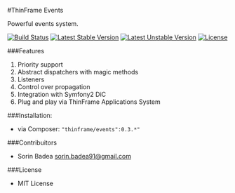 #ThinFrame Events

Powerful events system.

[![Build Status](https://secure.travis-ci.org/thinframe/events.png?branch=develop)](http://travis-ci.org/thinframe/events)
[![Latest Stable Version](https://poser.pugx.org/thinframe/events/v/stable.png)](https://packagist.org/packages/thinframe/events)
[![Latest Unstable Version](https://poser.pugx.org/thinframe/events/v/unstable.png)](https://packagist.org/packages/thinframe/events)
[![License](https://poser.pugx.org/thinframe/events/license.png)](https://packagist.org/packages/thinframe/events)

###Features
1. Priority support
2. Abstract dispatchers with magic methods
3. Listeners
4. Control over propagation
5. Integration with Symfony2 DiC
6. Plug and play via ThinFrame Applications System

###Installation:
* via Composer: `"thinframe/events":0.3.*"`

###Contribuitors
* Sorin Badea <sorin.badea91@gmail.com>

###License
* MIT License
